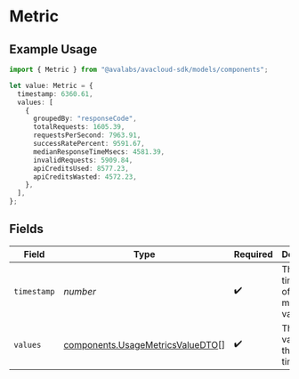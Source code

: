 # Metric

## Example Usage

```typescript
import { Metric } from "@avalabs/avacloud-sdk/models/components";

let value: Metric = {
  timestamp: 6360.61,
  values: [
    {
      groupedBy: "responseCode",
      totalRequests: 1605.39,
      requestsPerSecond: 7963.91,
      successRatePercent: 9591.67,
      medianResponseTimeMsecs: 4581.39,
      invalidRequests: 5909.84,
      apiCreditsUsed: 8577.23,
      apiCreditsWasted: 4572.23,
    },
  ],
};
```

## Fields

| Field                                                                                | Type                                                                                 | Required                                                                             | Description                                                                          |
| ------------------------------------------------------------------------------------ | ------------------------------------------------------------------------------------ | ------------------------------------------------------------------------------------ | ------------------------------------------------------------------------------------ |
| `timestamp`                                                                          | *number*                                                                             | :heavy_check_mark:                                                                   | The timestamp of the metrics value                                                   |
| `values`                                                                             | [components.UsageMetricsValueDTO](../../models/components/usagemetricsvaluedto.md)[] | :heavy_check_mark:                                                                   | The metrics values for the timestamp                                                 |